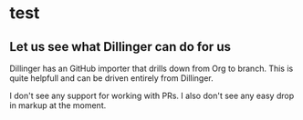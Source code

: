 # test

## Let us see what Dillinger can do for us
Dillinger has an GitHub importer that drills down from Org to branch.
This is quite helpfull and can be driven entirely from Dillinger.

I don't see any support for working with PRs.
I also don't see any easy drop in markup at the moment.